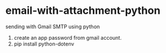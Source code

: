 # email-with-attachment-python
sending with Gmail SMTP using python
1. create an app password from gmail account.
2. pip install python-dotenv
